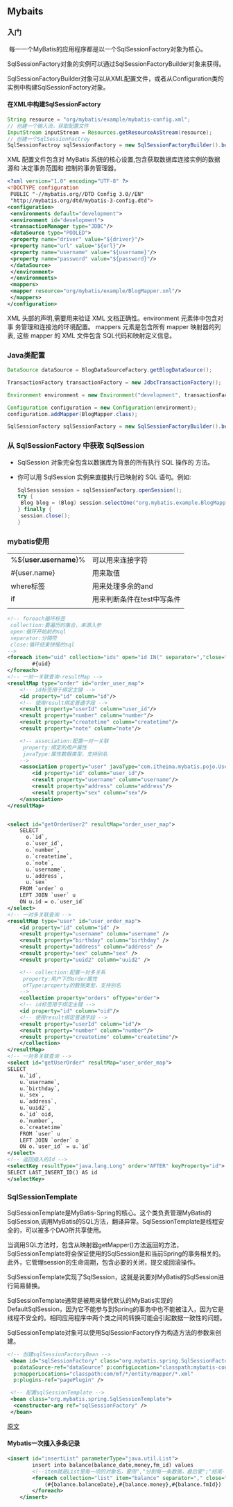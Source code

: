## Mybaits

### 入门

​	每一一个MyBatis的应用程序都是以一个SqlSessionFactory对象为核心。

SqlSessionFactory对象的实例可以通过SqlSessionFactoryBuilder对象来获得。

SqlSessionFactoryBuilder对象可以从XML配置文件，或者从Configuration类的实例中构建SqlSessionFactory对象。

#### 在XML中构建SqlSessionFactory

```java
String resource = "org/mybatis/example/mybatis-config.xml";
// 创建一个输入流，获取配置文件
InputStream inputStream = Resources.getResourceAsStream(resource);
// 创建一个SqlSessionFactroy
SqlSessionFactroy sqlSessionFactory = new SqlSessionFactoryBuilder().build(inputStream);
```



XML 配置文件包含对 MyBatis 系统的核心设置,包含获取数据库连接实例的数据源和 决定事务范围和
控制的事务管理器。

```xml
<?xml version="1.0" encoding="UTF-8" ?>
<!DOCTYPE configuration
 PUBLIC "-//mybatis.org//DTD Config 3.0//EN"
 "http://mybatis.org/dtd/mybatis-3-config.dtd">
<configuration>
 <environments default="development">
 <environment id="development">
 <transactionManager type="JDBC"/>
 <dataSource type="POOLED">
 <property name="driver" value="${driver}"/>
 <property name="url" value="${url}"/>
 <property name="username" value="${username}"/>
 <property name="password" value="${password}"/>
 </dataSource>
 </environment>
 </environments>
 <mappers>
 <mapper resource="org/mybatis/example/BlogMapper.xml"/>
 </mappers>
</configuration>
```

XML 头部的声明,需要用来验证 XML 文档正确性。environment 元素体中包含对事 务管理和连接池的环境配置。 mappers 元素是包含所有 mapper 映射器的列表, 这些 mapper 的 XML 文件包含 SQL代码和映射定义信息。 



### Java类配置

```java
DataSource dataSource = BlogDataSourceFactory.getBlogDataSource();

TransactionFactory transactionFactory = new JdbcTransactionFactory();

Environment environment = new Environment("development", transactionFactory, dataSource);

Configuration configuration = new Configuration(environment);
configuration.addMapper(BlogMapper.class);

SqlSessionFactory sqlSessionFactory = new SqlSessionFactoryBuilder().build(configuration);
```

### 从 SqlSessionFactory 中获取 SqlSession

-  SqlSession 对象完全包含以数据库为背景的所有执行 SQL 操作的 方法。

- 你可以用 SqlSession 实例来直接执行已映射的 SQL 语句。例如:

  ```java
  SqlSession session = sqlSessionFactory.openSession();
  try {
   Blog blog = (Blog) session.selectOne("org.mybatis.example.BlogMapper.selectBlog", 101);
  } finally {
   session.close();
  }
  ```

### mybatis使用

|                        |                            |
| ---------------------- | -------------------------- |
| %${**user.username**}% | 可以用来连接字符           |
| #{user.name}           | 用来取值                   |
| where标签              | 用来处理多余的and          |
| if                     | 用来判断条件在test中写条件 |
|                        |                            |

```xml
<!-- foreach循环标签
 collection:要遍历的集合，来源入参
 open:循环开始前的sql 
 separator:分隔符
 close:循环结束拼接的sql
-->
<foreach item="uid" collection="ids" open="id IN(" separator=","close=")">
        #{uid}
</foreach>
<!-- 一对一关联查询-resultMap -->
<resultMap type="order" id="order_user_map">
    <!-- id标签用于绑定主键 -->
    <id property="id" column="id"/>
    <!-- 使用result绑定普通字段 -->
    <result property="userId" column="user_id"/>
    <result property="number" column="number"/>
    <result property="createtime" column="createtime"/>
    <result property="note" column="note"/>

    <!-- association:配置一对一关联
     property:绑定的用户属性
     javaType:属性数据类型，支持别名
    -->
    <association property="user" javaType="com.itheima.mybatis.pojo.User">
        <id property="id" column="user_id"/>
        <result property="username" column="username"/>
        <result property="address" column="address"/>
        <result property="sex" column="sex"/>
    </association>
</resultMap>


<select id="getOrderUser2" resultMap="order_user_map">
    SELECT
      o.`id`,
      o.`user_id`,
      o.`number`,
      o.`createtime`,
      o.`note`,
      u.`username`,
      u.`address`,
      u.`sex`
    FROM `order` o
    LEFT JOIN `user` u
    ON u.id = o.`user_id`
</select>
<!-- 一对多关联查询 -->
<resultMap type="user" id="user_order_map">
    <id property="id" column="id" />
    <result property="username" column="username" />
    <result property="birthday" column="birthday" />
    <result property="address" column="address" />
    <result property="sex" column="sex" />
    <result property="uuid2" column="uuid2" />

    <!-- collection:配置一对多关系
     property:用户下的order属性
     ofType:property的数据类型，支持别名
    -->
    <collection property="orders" ofType="order">
    <!-- id标签用于绑定主键 -->
    <id property="id" column="oid"/>
    <!-- 使用result绑定普通字段 -->
    <result property="userId" column="id"/>
    <result property="number" column="number"/>
    <result property="createtime" column="createtime"/>
    </collection>
</resultMap>
<!-- 一对多关联查询 -->
<select id="getUserOrder" resultMap="user_order_map">
SELECT
    u.`id`,
    u.`username`,
    u.`birthday`,
    u.`sex`,
    u.`address`,
    u.`uuid2`,
    o.`id` oid,
    o.`number`,
    o.`createtime`
    FROM `user` u
	LEFT JOIN `order` o
	ON o.`user_id` = u.`id`
</select>
<!-- 返回插入的Id -->
<selectKey resultType="java.lang.Long" order="AFTER" keyProperty="id">
SELECT LAST_INSERT_ID() AS id
</selectKey>
```

### SqlSessionTemplate

SqlSessionTemplate是MyBatis-Spring的核心。这个类负责管理MyBatis的SqlSession,调用MyBatis的SQL方法，翻译异常。SqlSessionTemplate是线程安全的，可以被多个DAO所共享使用。

当调用SQL方法时，包含从映射器getMapper()方法返回的方法，SqlSessionTemplate将会保证使用的SqlSession是和当前Spring的事务相关的。此外，它管理session的生命周期，包含必要的关闭，提交或回滚操作。

SqlSessionTemplate实现了SqlSession，这就是说要对MyBatis的SqlSession进行简易替换。

SqlSessionTemplate通常是被用来替代默认的MyBatis实现的DefaultSqlSession，因为它不能参与到Spring的事务中也不能被注入，因为它是线程不安全的。相同应用程序中两个类之间的转换可能会引起数据一致性的问题。

SqlSessionTemplate对象可以使用SqlSessionFactory作为构造方法的参数来创建。

```xml
<!-- 创建sqlSessionFactoryBean -->
 <bean id="sqlSessionFactory" class="org.mybatis.spring.SqlSessionFactoryBean"
  p:dataSource-ref="dataSource" p:configLocation="classpath:mybatis-config.xml"
  p:mapperLocations="classpath:com/mf/*/entity/mapper/*.xml"
  p:plugins-ref="pagePlugin" />

 <!-- 配置sqlSessionTemplate -->
 <bean class="org.mybatis.spring.SqlSessionTemplate">
  <constructor-arg ref="sqlSessionFactory" />
 </bean>
```

[原文](https://blog.csdn.net/develop_wangzhi/article/details/51064992 )

#### Mybatis一次插入多条记录

```xml
<insert id="insertList" parameterType="java.util.List">
        insert into balance(balance_date,money,fm_id) values
        <!--item就是List里每一项的对象名，要用","分割每一条数据，最后要";"结尾-->
        <foreach collection="list" item="balance" separator="," close=";">
            (#{balance.balanceDate},#{balance.money},#{balance.fmId})
        </foreach>
    </insert>
```

